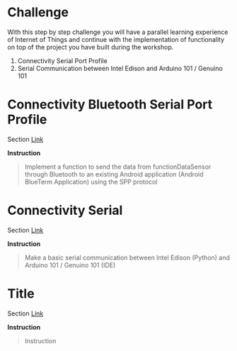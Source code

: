 # Challenge

With this step by step challenge you will have a parallel learning experience of Internet of Things and continue with the implementation of functionality on top of the project you have built during the workshop.

1. Connectivity Serial Port Profile
2. Serial Communication between Intel Edison and Arduino 101 / Genuino 101

# Connectivity Bluetooth Serial Port Profile

Section [Link](url)

__Instruction__

> Implement a function to send the data from functionDataSensor through Bluetooth to an existing Android application (Android BlueTerm Application) using the SPP protocol

# Connectivity Serial

Section [Link](url)

__Instruction__ 

> Make a basic serial communication between Intel Edison (Python) and Arduino 101 / Genuino 101 (IDE)

# Title

Section [Link](url)

__Instruction__ 
> Instruction

